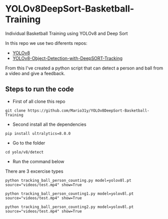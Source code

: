 # YOLOv8DeepSort-Basketball-Training
Individual Basketball Training using YOLOv8 and Deep Sort

In this repo we use two diferents repos:

+ [YOLOv8](https://github.com/ultralytics/ultralytics)
+ [YOLOv8-Object-Detection-with-DeepSORT-Tracking](https://github.com/noorkhokhar99/YOLOv8-Object-Detection-with-DeepSORT-Tracking)

From this I've created a python script that can detect a person and ball from a video and give a feedback.

## Steps to run the code

+ First of all clone this repo
```
git clone https://github.com/Mario31y/YOLOv8DeepSort-Basketball-Training
```
+ Second install all the dependencies
```
pip install ultralytics=8.0.0
```
+ Go to the folder 
```
cd yolo/v8/detect
```
+ Run the command below

There are 3 excercise types
```
python tracking_ball_person_counting.py model=yolov8l.pt source="videos/test.mp4" show=True
```
```
python tracking_ball_person_counting1.py model=yolov8l.pt source="videos/test.mp4" show=True
```
```
python tracking_ball_person_counting2.py model=yolov8l.pt source="videos/test.mp4" show=True
```

